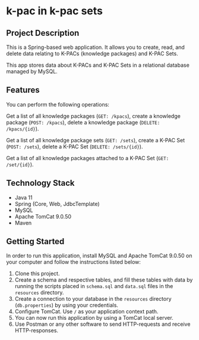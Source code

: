 # k-pac in k-pac sets

Project Description
-------------
This is a Spring-based web application. It allows you to create, read, and delete data relating to K-PACs (knowledge packages) and K-PAC Sets.

This app stores data about K-PACs and K-PAC Sets in a relational database managed by MySQL.

Features
-------------
You can perform the following operations:

Get a list of all knowledge packages (`GET: /kpacs`), create a knowledge package (`POST: /kpacs`), delete a knowledge package (`DELETE: /kpacs/{id}`).

Get a list of all knowledge package sets (`GET: /sets`), create a K-PAC Set (`POST: /sets`), delete a K-PAC Set (`DELETE: /sets/{id}`). 

Get a list of all knowledge packages attached to a K-PAC Set (`GET: /set/{id}`).

Technology Stack
-------------
- Java 11
- Spring (Core, Web, JdbcTemplate)
- MySQL
- Apache TomCat 9.0.50
- Maven

Getting Started
-------------
In order to run this application, install MySQL and Apache TomCat 9.0.50 on your computer and follow the instructions listed below:
1. Clone this project.
2. Create a schema and respective tables, and fill these tables with data by running the scripts placed in `schema.sql` and `data.sql` files in the `resources` directory.
3. Create a connection to your database in the `resources` directory (`db.properties`) by using your credentials.
4. Configure TomCat. Use `/` as your application context path.
5. You can now run this application by using a TomCat local server.
6. Use Postman or any other software to send HTTP-requests and receive HTTP-responses.
